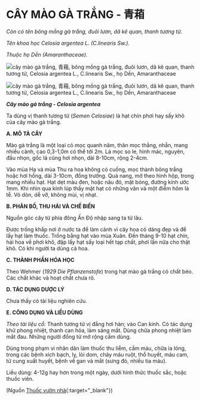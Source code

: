 # CÂY MÀO GÀ TRẮNG - 青葙

*Còn có tên bông mồng gà trắng, đuôi lươn, dã kê quan, thanh tương tử.*

*Tên khoa học Celosia argentea L. (C.linearis Sw.).*

*Thuộc họ Dền (Amaranthaceae).*

![cây mào gà trắng, 青葙, bông mồng gà trắng, đuôi lươn, dã kê quan, thanh tương tử, Celosia argentea L., C.linearis Sw., họ Dền, Amaranthaceae](/imgs/caythuoc/dtl/cay-mao-ga-trang.jpg)

![cây mào gà trắng, 青葙, bông mồng gà trắng, đuôi lươn, dã kê quan, thanh tương tử, Celosia argentea L., C.linearis Sw., họ Dền, Amaranthaceae](/imgs/caythuoc/dtl/cay-mao-ga-trang-2.jpg)

***Cây mào gà trắng - Celosia argentea***

Ta dùng vị thanh tương tử (*Semen Celosiae*) là hạt chín phơi hay sấy khô của cây mào gà trắng.

**A. MÔ TẢ CÂY**

Mào gà trắng là một loại cỏ mọc quanh năm, thân mọc thẳng, nhẵn, mang nhiều cành, cao 0,3-1,0m có thể tới 2m. Lá mọc so le, hình mác, nguyên, đầu nhọn, gốc lá cũng hơi nhọn, dài 8-10cm, rộng 2-4cm.

Vào mùa Hạ và mùa Thu ra hoa không có cuống, mọc thành bông trắng hoặc hơi hồng, dài 3-10cm, đồng trưởng. Quả nang, mở theo hình hộp, trong mang nhiều hạt. Hạt dẹt màu đen, hoặc nâu đỏ, mặt bóng, đường kính ước 1mm. Khi nhìn qua kính lúp thấy mặt hạt có những vân và một điểm hõm là tễ. Vỏ dòn, dễ vỡ, không mùi, vị nhạt.

**B. PHÂN BỐ, THU HÁI VÀ CHẾ BIẾN**

Nguồn góc cây từ phía đông Ấn Độ nhập sang ta từ lâu.

Được trồng khắp nơi ở nước ta để làm cảnh vì cây hoa có dáng đẹp và để lấy hạt làm thuốc. Trồng bằng hạt vào mùa Xuân. Đến tháng 9-10 hạt chín, hái hoa về phơi khô, đập lấy hạt sẩy loại hết tạp chất, phơi lần nữa cho thật khô. Có khi người ta dùng cả hoa.

**C. THÀNH PHẦN HÓA HỌC**

Theo Wehmer (*1929 Die Pflanzenstofe*) trong hạt mào gà trắng có chất béo. Các chất khác và hoạt chất chưa rõ.

**D. TÁC DỤNG DƯỢC LÝ**

Chưa thấy có tài liệu nghiên cứu.

**E. CÔNG DỤNG VÀ LIỀU DÙNG**

*Theo tài liệu cổ:* Thanh tương tử vị đắng hơi hàn; vào Can kinh. Có tác dụng khử phong nhiệt, thanh can hỏa, làm sáng mắt. Dùng chữa phong nhiệt làm mắt đau. Những người đồng tử mở rộng cấm dùng.

Dùng trong phạm vi nhân dân làm thuốc thu liễm, cầm máu, chữa ỉa lỏng, trong các bệnh xích bạch, lỵ, lòi dom, chảy máu ruột, thổ huyết, máu cam, tử cung xuất huyết, bệnh về gan và mắt (sưng đỏ, nhiều tia máu).

Liều dùng: 4-12g hay hơn trong một ngày, dưới hình thức thuốc sắc, hoặc thuốc viên.


(Nguồn [Thuốc vườn nhà](http://thuocvuonnha.com){:target="_blank"})